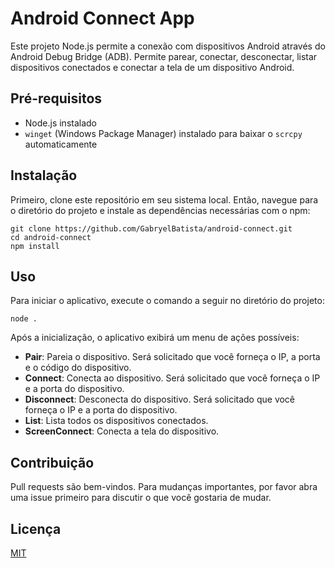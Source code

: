 # Android Connect App

Este projeto Node.js permite a conexão com dispositivos Android através do Android Debug Bridge (ADB). Permite parear, conectar, desconectar, listar dispositivos conectados e conectar a tela de um dispositivo Android.

## Pré-requisitos

- Node.js instalado
- `winget` (Windows Package Manager) instalado para baixar o `scrcpy` automaticamente

## Instalação

Primeiro, clone este repositório em seu sistema local. Então, navegue para o diretório do projeto e instale as dependências necessárias com o npm:

```
git clone https://github.com/GabryelBatista/android-connect.git
cd android-connect
npm install
```

## Uso

Para iniciar o aplicativo, execute o comando a seguir no diretório do projeto:

```
node .
```

Após a inicialização, o aplicativo exibirá um menu de ações possíveis:

- **Pair**: Pareia o dispositivo. Será solicitado que você forneça o IP, a porta e o código do dispositivo.
- **Connect**: Conecta ao dispositivo. Será solicitado que você forneça o IP e a porta do dispositivo.
- **Disconnect**: Desconecta do dispositivo. Será solicitado que você forneça o IP e a porta do dispositivo.
- **List**: Lista todos os dispositivos conectados.
- **ScreenConnect**: Conecta a tela do dispositivo.

## Contribuição

Pull requests são bem-vindos. Para mudanças importantes, por favor abra uma issue primeiro para discutir o que você gostaria de mudar.

## Licença

[MIT](https://choosealicense.com/licenses/mit/)